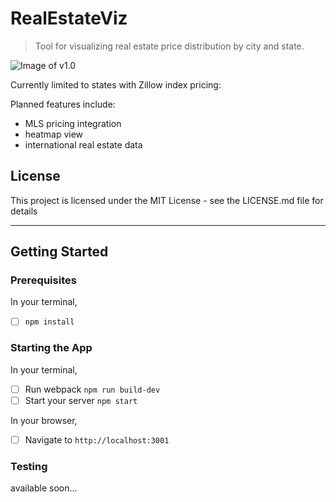 # RealEstateViz
> Tool for visualizing real estate price distribution by city and state.

![Image of v1.0](giphy.gif)

Currently limited to states with Zillow index pricing:

Planned features include:
- MLS pricing integration
- heatmap view
- international real estate data

## License
This project is licensed under the MIT License - see the LICENSE.md file for details

---

## Getting Started

### Prerequisites
In your terminal,
- [ ] `npm install`

### Starting the App
In your terminal,
- [ ] Run webpack `npm run build-dev`
- [ ] Start your server `npm start`

In your browser,
- [ ] Navigate to `http://localhost:3001`

### Testing
available soon...
